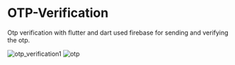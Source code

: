 # OTP-Verification

Otp verification with flutter and dart used firebase for sending and verifying the otp.

![otp_verification1](https://user-images.githubusercontent.com/87230299/202123317-b04f6d9a-efe6-4614-9bd7-5e74f28ffa0d.jpg)     ![otp](https://user-images.githubusercontent.com/87230299/202123434-cda65ac6-2978-4f35-88c1-1b8ce09917ce.jpg)
